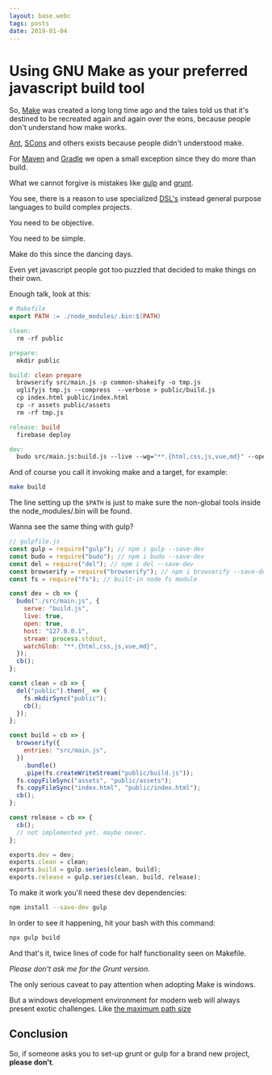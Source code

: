 ```yaml
---
layout: base.webc
tags: posts
date: 2019-01-04
---
```

# Using GNU Make as your preferred javascript build tool

So, [Make](<https://en.wikipedia.org/wiki/Make_(software)>) was created a long
long time ago and the tales told us that it's destined to be recreated again
and again over the eons, because people don't understand how make works.

[Ant](https://ant.apache.org/), [SCons](https://en.wikipedia.org/wiki/SCons)
and others exists because people didn't understood make.

For [Maven](https://maven.apache.org/) and [Gradle](https://gradle.org/)
we open a small exception since they do more than build.

What we cannot forgive is mistakes like [gulp](https://gulpjs.com/) and
[grunt](https://gruntjs.com/).

You see, there is a reason to use specialized
[DSL's](https://en.wikipedia.org/wiki/Domain-specific_language) instead general
purpose languages to build complex projects.

You need to be objective.

You need to be simple.

Make do this since the dancing days.

Even yet javascript people got too puzzled that decided to make things
on their own.

Enough talk, look at this:

```makefile
# Makefile
export PATH := ./node_modules/.bin:$(PATH)

clean:
  rm -rf public

prepare:
  mkdir public

build: clean prepare
  browserify src/main.js -p common-shakeify -o tmp.js
  uglifyjs tmp.js --compress  --verbose > public/build.js
  cp index.html public/index.html
  cp -r assets public/assets
  rm -rf tmp.js

release: build
  firebase deploy

dev:
  budo src/main.js:build.js --live --wg="**.{html,css,js,vue,md}" --open -H 127.0.0.1
```

And of course you call it invoking make and a target, for example:

```bash
make build
```

The line setting up the `$PATH` is just to make sure the non-global tools
inside the node_modules/.bin will be found.

Wanna see the same thing with gulp?

```javascript
// gulpfile.js
const gulp = require("gulp"); // npm i gulp --save-dev
const budo = require("budo"); // npm i budo --save-dev
const del = require("del"); // npm i del --save-dev
const browserify = require("browserify"); // npm i browserify --save-dev
const fs = require("fs"); // built-in node fs module

const dev = cb => {
  budo("./src/main.js", {
    serve: "build.js",
    live: true,
    open: true,
    host: "127.0.0.1",
    stream: process.stdout,
    watchGlob: "**.{html,css,js,vue,md}",
  });
  cb();
};

const clean = cb => {
  del("public").then(_ => {
    fs.mkdirSync("public");
    cb();
  });
};

const build = cb => {
  browserify({
    entries: "src/main.js",
  })
    .bundle()
    .pipe(fs.createWriteStream("public/build.js"));
  fs.copyFileSync("assets", "public/assets");
  fs.copyFileSync("index.html", "public/index.html");
  cb();
};

const release = cb => {
  cb();
  // not implemented yet. maybe never.
};

exports.dev = dev;
exports.clean = clean;
exports.build = gulp.series(clean, build);
exports.release = gulp.series(clean, build, release);
```

To make it work you'll need these dev dependencies:

```bash
npm install --save-dev gulp
```

In order to see it happening, hit your bash with this command:

```bash
npx gulp build
```

And that's it, twice lines of code for half functionality seen on Makefile.

_Please don't ask me for the Grunt version._

The only serious caveat to pay attention when adopting Make is windows.

But a windows development environment for modern web will always present exotic
challenges. Like
[the maximum path size](https://docs.microsoft.com/en-us/windows/desktop/fileio/naming-a-file#maximum-path-length-limitation)

## Conclusion

So, if someone asks you to set-up grunt or gulp for a brand new project,
**please don't**.
